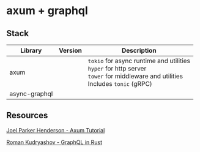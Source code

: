 # axum + graphql

## Stack

| Library | Version | Description
| --- | --- | --- |
| axum | | `tokio` for async runtime and utilities<br>`hyper` for http server<br>`tower` for  middleware and utilities<br>Includes `tonic` (gRPC)
| async-graphql | | |


## Resources

[Joel Parker Henderson - Axum Tutorial](https://github.com/joelparkerhenderson/demo-rust-axum)

[Roman Kudryashov - GraphQL in Rust](https://romankudryashov.com/blog/2020/12/graphql-rust/)
